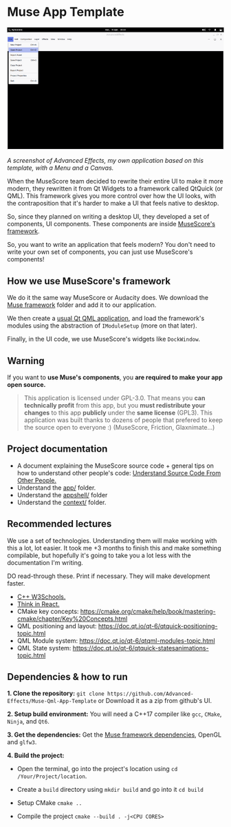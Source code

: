 # Muse App Template

![Advanced Effects screenshot.](https://raw.githubusercontent.com/Advanced-Effects/Muse-Qml-App-Template/refs/heads/main/screenshot.webp)

*A screenshot of Advanced Effects, my own application based on this template, with a Menu and a Canvas.*

When the MuseScore team decided to rewrite their entire UI to make it more modern, they rewritten it from Qt Widgets to a framework called QtQuick (or QML). This framework gives you more control over how the UI looks, with the contraposition that it's harder to make a UI that feels native to desktop.

So, since they planned on writing a desktop UI, they developed a set of components, UI components. These components are inside [MuseScore's framework]().

So, you want to write an application that feels modern? You don't need to write your own set of components, you can just use MuseScore's components!

## How we use MuseScore's framework

We do it the same way MuseScore or Audacity does. We download the [Muse framework](https://github.com/musescore/MuseScore/tree/master/src/framework) folder and add it to our application.

We then create a [usual Qt QML application](https://doc.qt.io/qt-6/qmlfirststeps.html), and load the framework's modules using the abstraction of `IModuleSetup` (more on that later).

Finally, in the UI code, we use MuseScore's widgets like `DockWindow`.

## Warning

If you want to **use Muse's components**, you **are required to make your app open source.** 

> This application is licensed under GPL-3.0. That means you **can technically profit** from this app, but you **must redistribute your changes** to this app **publicly** under the **same license** (GPL3). This application was built thanks to dozens of people that prefered to keep the source open to everyone :) (MuseScore, Friction, Glaxnimate...)

## Project documentation

- A document explaining the MuseScore source code + general tips on how to understand other people's code: [Understand Source Code From Other People.](https://github.com/Advanced-Effects/Understand-Source-Code-From-Other-People)
- Understand the [app/](https://github.com/Advanced-Effects/Muse-Qml-App-Template/tree/main/src/app) folder.
- Understand the [appshell/](https://github.com/Advanced-Effects/Muse-Qml-App-Template/tree/main/src/appshell) folder
- Understand the [context/](https://github.com/Advanced-Effects/Muse-Qml-App-Template/tree/main/src/context) folder.

## Recommended lectures

We use a set of technologies. Understanding them will make working with this a lot, lot easier. It took me +3 months to finish this and make something compilable, but hopefully it's going to take you a lot less with the documentation I'm writing.

DO read-through these. Print if necessary. They will make development faster.

- [C++ W3Schools.](https://www.w3schools.com/cpp/default.asp)
- [Think in React.](https://react.dev/learn/thinking-in-react)
- CMake key concepts: https://cmake.org/cmake/help/book/mastering-cmake/chapter/Key%20Concepts.html
- QML positioning and layout: https://doc.qt.io/qt-6/qtquick-positioning-topic.html
- QML Module system: https://doc.qt.io/qt-6/qtqml-modules-topic.html
- QML State system: https://doc.qt.io/qt-6/qtquick-statesanimations-topic.html

## Dependencies & how to run

**1. Clone the repository:** `git clone https://github.com/Advanced-Effects/Muse-Qml-App-Template` or Download it as a zip from github's UI.

**2. Setup build environment:** You will need a C++17 compiler like `gcc`, `CMake`, `Ninja`, and `Qt6`.

**3. Get the dependencies:** Get the [Muse framework dependencies](https://github.com/musescore/MuseScore/wiki/Install-dependencies), OpenGL and `glfw3`.

**4. Build the project:**

  - Open the terminal, go into the project's location using `cd /Your/Project/location`.

  - Create a `build` directory using `mkdir build` and go into it `cd build`
    
  - Setup CMake `cmake ..`
    
  - Compile the project `cmake --build . -j<CPU CORES>`
